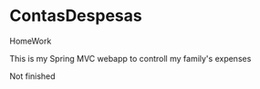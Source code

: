 ContasDespesas
==============

HomeWork


This is my Spring MVC webapp to controll my family's expenses

Not finished
